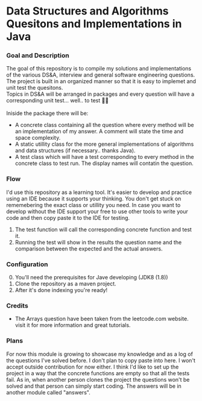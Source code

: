 # Data Structures and Algorithms Quesitons and Implementations in Java
### Goal and Description
The goal of this repository is to compile my solutions and implementations of the various DS&A, interview and general software engineering questions. <br>
The project is built in an organized manner so that it is easy to implemet and unit test the quesitons.<br>
Topics in DS&A will be arranged in packages and every question will have a corresponding unit test... well.. to test 🤷‍♂️<br><br>
Iniside the package there will be:
- A concrete class containing all the question where every method will be an implementation of my answer. A comment will state the time and space complexity.
- A static utillity class for the more general implementations of algorithms and data structures (if necessary.. thanks Java).
- A test class which will have a test corresponding to every method in the concrete class to test run. The display names will contatin the question.

### Flow
I'd use this repository as a learning tool. It's easier to develop and practice using an IDE because it supports your thinking. You don't get stuck on rememebering the exact
class or utillity you need.
In case you want to develop without the IDE support your free to use other tools to write your code and then copy paste it to the IDE for testing.
1. The test function will call the corresponding concrete function and test it.
2. Running the test will show in the results the question name and the comparison between the expected and the actual answers.

### Configuration
0. You'll need the prerequisites for Jave developing (JDK8 (1.8))
1. Clone the repository as a maven project.
2. After it's done indexing you're ready!
### Credits
- The Arrays question have been taken from the leetcode.com website. visit it for more information and great tutorials.

### Plans
For now this module is growing to showcase my knowledge and as a log of the questions I've solved before. I don't plan to copy paste into here. 
I won't accept outside contribution for now either. 
I think I'd like to set up the project in a way that the concrete functions are empty so that all the tests fail. As in, when another person clones the project the questions won't be solved and that person can simply start coding. The answers will be in another module called "answers". 
